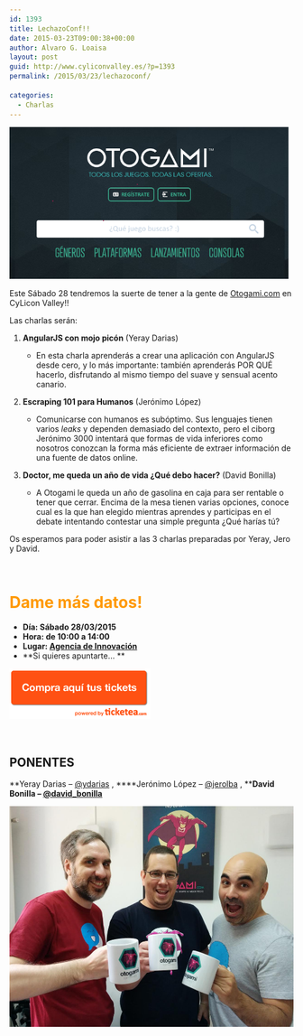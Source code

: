 ```yaml
---
id: 1393
title: LechazoConf!!
date: 2015-03-23T09:00:38+00:00
author: Alvaro G. Loaisa
layout: post
guid: http://www.cyliconvalley.es/?p=1393
permalink: /2015/03/23/lechazoconf/

categories:
  - Charlas
---
```

<img class="alignnone wp-image-1394 aligncenter" title="Screen Shot 2015-03-22 at 20.27.10" src="/assets/2015/03/Screen-Shot-2015-03-22-at-20.27.10.png" alt="" width="495" height="269" />

Este Sábado 28 tendremos la suerte de tener a la gente de <a href="https://www.otogami.com/" target="_blank">Otogami.com</a> en CyLicon Valley!!

Las charlas serán:

  1. **AngularJS con mojo picón** (Yeray Darias) 
      * En esta charla aprenderás a crear una aplicación con AngularJS desde cero, y lo más importante: también aprenderás POR QUÉ hacerlo, disfrutando al mismo tiempo del suave y sensual acento canario.
  2. **Escraping 101 para Humanos** (Jerónimo López) 
      * <div>
          Comunicarse con humanos es subóptimo. Sus lenguajes tienen varios <em>leaks</em> y dependen demasiado del contexto, pero el ciborg Jerónimo 3000 intentará que formas de vida inferiores como nosotros conozcan la forma más eficiente de extraer información de una fuente de datos online.
        </div>

  3. **Doctor, me queda un año de vida ¿Qué debo hacer?** (David Bonilla) 
      * A Otogami le queda un año de gasolina en caja para ser rentable o tener que cerrar. Encima de la mesa tienen varias opciones, conoce cual es la que han elegido mientras aprendes y participas en el debate intentando contestar una simple pregunta ¿Qué harías tú?

Os esperamos para poder asistir a las 3 charlas preparadas por Yeray, Jero y David.

&nbsp;

# <span style="color: #ff9900;">Dame más datos!</span>

  * **Día: Sábado 28/03/2015**
  * **Hora: de 10:00 a 14:00**
  * **Lugar: <a href="http://www.valladolidadelante.es/nosotros" target="_blank">Agencia de Innovación</a>**
  * **Si quieres apuntarte… **

<a href="https://www.ticketea.com/cyliconvalleyotogami/" target="_blank"><img title="Entradas" src="/assets/2014/04/buyhere1.png" alt="" width="250" height="90" /></a>

&nbsp;

## **PONENTES**

**Yeray Darias &#8211; <a href="https://twitter.com/ydarias" target="_blank">@ydarias</a> , ****Jerónimo López &#8211; <a href="https://twitter.com/jerolba" target="_blank">@jerolba</a> , ****David Bonilla &#8211; <a href="https://twitter.com/david_bonilla" target="_blank">@david_bonilla</a>**

<img class="alignnone wp-image-1407" title="otogami-karmacracy-tazas (1)" src="/assets/2015/03/otogami-karmacracy-tazas-1.jpg" alt="" width="522" height="391" />

&nbsp;

&nbsp;

&nbsp;